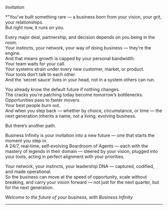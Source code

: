 *Invitation*

*"You’ve built something rare — a business born from your vision, your grit, your relationships.  
But right now, it runs on you.  

Every major deal, partnership, and decision depends on you being in the room.  
Your instincts, your network, your way of doing business — they’re the engine.  
And that means growth is capped by your personal bandwidth.  
Your team waits for your call.  
Your systems strain under every new customer, market, or product.  
Your tools don’t talk to each other.  
And the ‘secret sauce’ lives in your head, not in a system others can run.  

You already know the default future if nothing changes.  
The cracks you’re patching today become tomorrow’s bottlenecks.  
Opportunities pass to faster movers.  
Your best people burn out.  
And when you step back — whether by choice, circumstance, or time — the next generation inherits a name, not a living, evolving business.  

But there’s another path.  

Business Infinity is your invitation into a new future — one that starts the moment you step in.  
A 24/7, real‑time, self‑evolving Boardroom of Agents — each with the mastery of legends in their domain — steered by your vision, plugged into your tools, acting in perfect alignment with your priorities.  

Your network, your instincts, your leadership DNA — captured, codified, and made operational.  
So the business can move at the speed of opportunity, scale without breaking, and carry your vision forward — not just for the next quarter, but for the next generation.  

*Welcome to the future of your business, with Business Infinity*

---